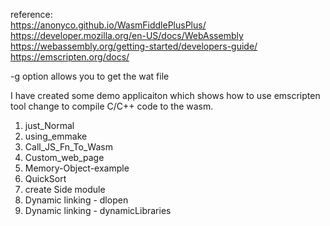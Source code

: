 
reference:<br />
https://anonyco.github.io/WasmFiddlePlusPlus/<br />
https://developer.mozilla.org/en-US/docs/WebAssembly<br />
https://webassembly.org/getting-started/developers-guide/<br />
https://emscripten.org/docs/<br />


-g option allows you to get the wat file

I have created some demo applicaiton which shows how to use emscripten tool change to compile C/C++ code to the wasm.
1. just_Normal
2. using_emmake
3. Call_JS_Fn_To_Wasm
4. Custom_web_page
5. Memory-Object-example
6. QuickSort
7. create Side module
8. Dynamic linking - dlopen
9. Dynamic linking - dynamicLibraries 
